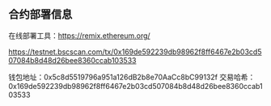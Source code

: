 ## 合约部署信息

在线部署工具：https://remix.ethereum.org/

https://testnet.bscscan.com/tx/0x169de592239db98962f8ff6467e2b03cd507084b8d48d26bee8360ccab103533

钱包地址：0x5c8d5519796a951a126dB2b8e70AaCc8bC99132f
交易哈希：0x169de592239db98962f8ff6467e2b03cd507084b8d48d26bee8360ccab103533 
